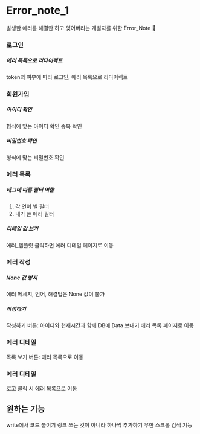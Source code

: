 # Error_note_1

발생한 에러를 해결만 하고 잊어버리는 개발자를 위한 Error_Note 📑

### 로그인

##### 에러 목록으로 리다이렉트

token의 여부에 따라 로그인, 에러 목록으로 리다이렉트

### 회원가입

##### 아이디 확인

형식에 맞는 아이디 확인
중복 확인

##### 비밀번호 확인

형식에 맞는 비밀번호 확인

### 에러 목록

##### 태그에 따른 필터 역할

1. 각 언어 별 필터
2. 내가 쓴 에러 필터

##### 디테일 값 보기

에러\_템플릿 클릭하면 에러 디테일 페이지로 이동

### 에러 작성

##### None 값 방지

에러 메세지, 언어, 해결법은 None 값이 불가

##### 작성하기

작성하기 버튼:
아이디와 현재시간과 함께 DB에 Data 보내기
에러 목록 페이지로 이동

### 에러 디테일

목록 보기 버튼: 에러 목록으로 이동

### 에러 디테일

로고 클릭 시 에러 목록으로 이동

## 원하는 기능

write에서 코드 붙이기
링크 쓰는 것이 아니라 하나씩 추가하기
무한 스크롤
검색 기능
